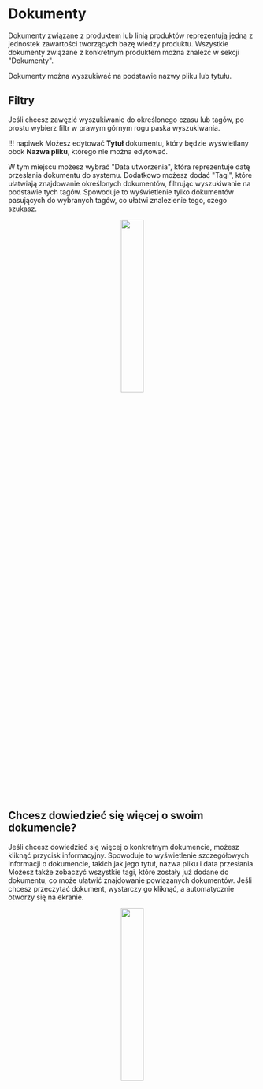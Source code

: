 # Dokumenty 

Dokumenty związane z produktem lub linią produktów reprezentują jedną z jednostek zawartości tworzących bazę wiedzy produktu. Wszystkie dokumenty związane z konkretnym produktem można znaleźć w sekcji "Dokumenty".

Dokumenty można wyszukiwać na podstawie nazwy pliku lub tytułu. 

## Filtry 

Jeśli chcesz zawęzić wyszukiwanie do określonego czasu lub tagów, po prostu wybierz filtr w prawym górnym rogu paska wyszukiwania. 

!!! napiwek
        Możesz edytować **Tytuł** dokumentu, który będzie wyświetlany obok **Nazwa pliku**, którego nie można edytować.

W tym miejscu możesz wybrać "Data utworzenia", która reprezentuje datę przesłania dokumentu do systemu. Dodatkowo możesz dodać "Tagi", które ułatwiają znajdowanie określonych dokumentów, filtrując wyszukiwanie na podstawie tych tagów. Spowoduje to wyświetlenie tylko dokumentów pasujących do wybranych tagów, co ułatwi znalezienie tego, czego szukasz.

<p align="center"><img src="https://i.imgur.com/wM4LMgJ.gif" width="30%"></p>


## Chcesz dowiedzieć się więcej o swoim dokumencie?

Jeśli chcesz dowiedzieć się więcej o konkretnym dokumencie, możesz kliknąć przycisk informacyjny. Spowoduje to wyświetlenie szczegółowych informacji o dokumencie, takich jak jego tytuł, nazwa pliku i data przesłania. Możesz także zobaczyć wszystkie tagi, które zostały już dodane do dokumentu, co może ułatwić znajdowanie powiązanych dokumentów.
Jeśli chcesz przeczytać dokument, wystarczy go kliknąć, a automatycznie otworzy się na ekranie.

<p align="center"><img src="https://i.imgur.com/pWpga0K.gif" width="30%"></p>